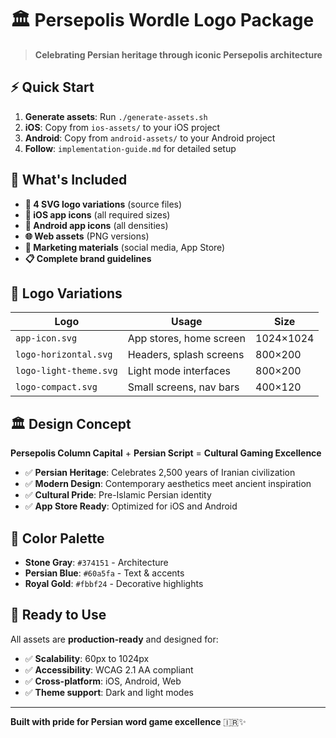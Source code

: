 # 🏛️ Persepolis Wordle Logo Package

> **Celebrating Persian heritage through iconic Persepolis architecture**

## ⚡ Quick Start

1. **Generate assets**: Run `./generate-assets.sh`
2. **iOS**: Copy from `ios-assets/` to your iOS project
3. **Android**: Copy from `android-assets/` to your Android project
4. **Follow**: `implementation-guide.md` for detailed setup

## 📁 What's Included

- **🎨 4 SVG logo variations** (source files)
- **📱 iOS app icons** (all required sizes)
- **🤖 Android app icons** (all densities)
- **🌐 Web assets** (PNG versions)
- **📢 Marketing materials** (social media, App Store)
- **📋 Complete brand guidelines**

## 🎨 Logo Variations

| Logo | Usage | Size |
|------|-------|------|
| `app-icon.svg` | App stores, home screen | 1024×1024 |
| `logo-horizontal.svg` | Headers, splash screens | 800×200 |
| `logo-light-theme.svg` | Light mode interfaces | 800×200 |
| `logo-compact.svg` | Small screens, nav bars | 400×120 |

## 🏛️ Design Concept

**Persepolis Column Capital** + **Persian Script** = **Cultural Gaming Excellence**

- ✅ **Persian Heritage**: Celebrates 2,500 years of Iranian civilization
- ✅ **Modern Design**: Contemporary aesthetics meet ancient inspiration  
- ✅ **Cultural Pride**: Pre-Islamic Persian identity
- ✅ **App Store Ready**: Optimized for iOS and Android

## 🎨 Color Palette

- **Stone Gray**: `#374151` - Architecture
- **Persian Blue**: `#60a5fa` - Text & accents
- **Royal Gold**: `#fbbf24` - Decorative highlights

## 🚀 Ready to Use

All assets are **production-ready** and designed for:
- ✅ **Scalability**: 60px to 1024px
- ✅ **Accessibility**: WCAG 2.1 AA compliant
- ✅ **Cross-platform**: iOS, Android, Web
- ✅ **Theme support**: Dark and light modes

---

**Built with pride for Persian word game excellence** 🇮🇷✨ 